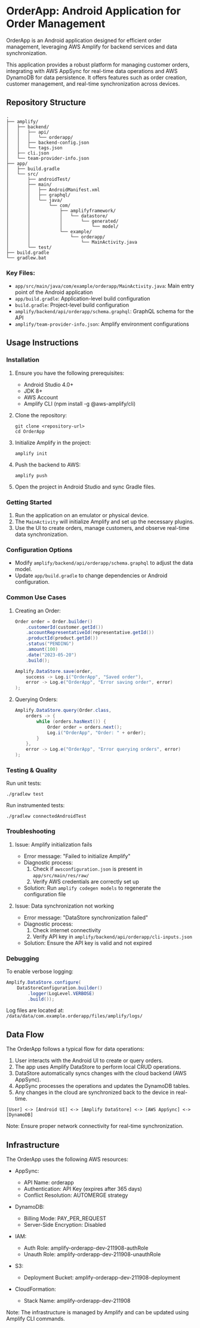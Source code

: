 # OrderApp: Android Application for Order Management

OrderApp is an Android application designed for efficient order management, leveraging AWS Amplify for backend services and data synchronization.

This application provides a robust platform for managing customer orders, integrating with AWS AppSync for real-time data operations and AWS DynamoDB for data persistence. It offers features such as order creation, customer management, and real-time synchronization across devices.

## Repository Structure

```
.
├── amplify/
│   ├── backend/
│   │   ├── api/
│   │   │   └── orderapp/
│   │   ├── backend-config.json
│   │   └── tags.json
│   ├── cli.json
│   └── team-provider-info.json
├── app/
│   ├── build.gradle
│   └── src/
│       ├── androidTest/
│       ├── main/
│       │   ├── AndroidManifest.xml
│       │   ├── graphql/
│       │   └── java/
│       │       └── com/
│       │           ├── amplifyframework/
│       │           │   └── datastore/
│       │           │       └── generated/
│       │           │           └── model/
│       │           └── example/
│       │               └── orderapp/
│       │                   └── MainActivity.java
│       └── test/
├── build.gradle
└── gradlew.bat
```

### Key Files:
- `app/src/main/java/com/example/orderapp/MainActivity.java`: Main entry point of the Android application
- `app/build.gradle`: Application-level build configuration
- `build.gradle`: Project-level build configuration
- `amplify/backend/api/orderapp/schema.graphql`: GraphQL schema for the API
- `amplify/team-provider-info.json`: Amplify environment configurations

## Usage Instructions

### Installation

1. Ensure you have the following prerequisites:
   - Android Studio 4.0+
   - JDK 8+
   - AWS Account
   - Amplify CLI (npm install -g @aws-amplify/cli)

2. Clone the repository:
   ```
   git clone <repository-url>
   cd OrderApp
   ```

3. Initialize Amplify in the project:
   ```
   amplify init
   ```

4. Push the backend to AWS:
   ```
   amplify push
   ```

5. Open the project in Android Studio and sync Gradle files.

### Getting Started

1. Run the application on an emulator or physical device.
2. The `MainActivity` will initialize Amplify and set up the necessary plugins.
3. Use the UI to create orders, manage customers, and observe real-time data synchronization.

### Configuration Options

- Modify `amplify/backend/api/orderapp/schema.graphql` to adjust the data model.
- Update `app/build.gradle` to change dependencies or Android configuration.

### Common Use Cases

1. Creating an Order:
   ```java
   Order order = Order.builder()
       .customerId(customer.getId())
       .accountRepresentativeId(representative.getId())
       .productId(product.getId())
       .status("PENDING")
       .amount(100)
       .date("2023-05-20")
       .build();
   
   Amplify.DataStore.save(order,
       success -> Log.i("OrderApp", "Saved order"),
       error -> Log.e("OrderApp", "Error saving order", error)
   );
   ```

2. Querying Orders:
   ```java
   Amplify.DataStore.query(Order.class,
       orders -> {
           while (orders.hasNext()) {
               Order order = orders.next();
               Log.i("OrderApp", "Order: " + order);
           }
       },
       error -> Log.e("OrderApp", "Error querying orders", error)
   );
   ```

### Testing & Quality

Run unit tests:
```
./gradlew test
```

Run instrumented tests:
```
./gradlew connectedAndroidTest
```

### Troubleshooting

1. Issue: Amplify initialization fails
   - Error message: "Failed to initialize Amplify"
   - Diagnostic process:
     1. Check if `awsconfiguration.json` is present in `app/src/main/res/raw/`
     2. Verify AWS credentials are correctly set up
   - Solution: Run `amplify codegen models` to regenerate the configuration file

2. Issue: Data synchronization not working
   - Error message: "DataStore synchronization failed"
   - Diagnostic process:
     1. Check internet connectivity
     2. Verify API key in `amplify/backend/api/orderapp/cli-inputs.json`
   - Solution: Ensure the API key is valid and not expired

### Debugging

To enable verbose logging:
```java
Amplify.DataStore.configure(
    DataStoreConfiguration.builder()
        .logger(LogLevel.VERBOSE)
        .build());
```

Log files are located at: `/data/data/com.example.orderapp/files/amplify/logs/`

## Data Flow

The OrderApp follows a typical flow for data operations:

1. User interacts with the Android UI to create or query orders.
2. The app uses Amplify DataStore to perform local CRUD operations.
3. DataStore automatically syncs changes with the cloud backend (AWS AppSync).
4. AppSync processes the operations and updates the DynamoDB tables.
5. Any changes in the cloud are synchronized back to the device in real-time.

```
[User] <-> [Android UI] <-> [Amplify DataStore] <-> [AWS AppSync] <-> [DynamoDB]
```

Note: Ensure proper network connectivity for real-time synchronization.

## Infrastructure

The OrderApp uses the following AWS resources:

- AppSync:
  - API Name: orderapp
  - Authentication: API Key (expires after 365 days)
  - Conflict Resolution: AUTOMERGE strategy

- DynamoDB:
  - Billing Mode: PAY_PER_REQUEST
  - Server-Side Encryption: Disabled

- IAM:
  - Auth Role: amplify-orderapp-dev-211908-authRole
  - Unauth Role: amplify-orderapp-dev-211908-unauthRole

- S3:
  - Deployment Bucket: amplify-orderapp-dev-211908-deployment

- CloudFormation:
  - Stack Name: amplify-orderapp-dev-211908

Note: The infrastructure is managed by Amplify and can be updated using Amplify CLI commands.